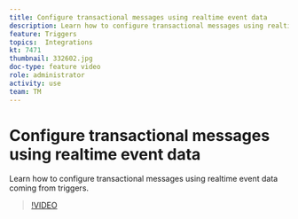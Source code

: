 ```yaml
---
title: Configure transactional messages using realtime event data
description: Learn how to configure transactional messages using realtime event data coming from triggers. 
feature: Triggers
topics:  Integrations
kt: 7471
thumbnail: 332602.jpg
doc-type: feature video
role: administrator
activity: use
team: TM
---
```


# Configure transactional messages using realtime event data

Learn how to configure transactional messages using realtime event data coming from triggers.

>[!VIDEO](https://video.tv.adobe.com/v/332602?quality=12)
